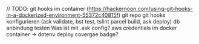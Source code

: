 // TODO:
git hooks im container (https://hackernoon.com/using-git-hooks-in-a-dockerized-environment-55372c40815f)
git repo
git hooks konfigurieren (ask validate, bst test, tslint parcel build, ask deploy)
db anbindung testen
Was ist mit .ask config?
aws credentials im docker container -> dotenv
deploy
covergae badge?